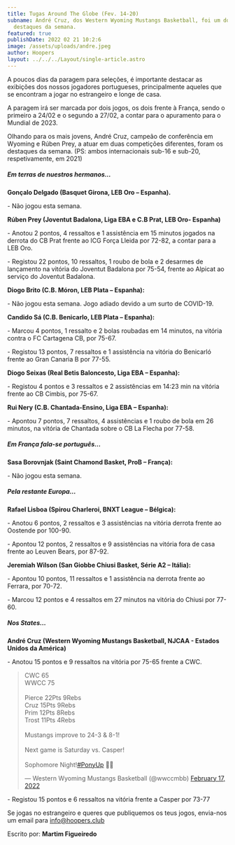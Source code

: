 ```yaml
---
title: Tugas Around The Globe (Fev. 14-20)
subname: André Cruz, dos Western Wyoming Mustangs Basketball, foi um dos
  destaques da semana.
featured: true
publishDate: 2022 02 21 10:2:6
image: /assets/uploads/andre.jpeg
author: Hoopers
layout: ../../../Layout/single-article.astro
---
```

A poucos dias da paragem para seleções, é importante destacar as exibições dos nossos jogadores portugueses, principalmente aqueles que se encontram a jogar no estrangeiro e longe de casa.

A paragem irá ser marcada por dois jogos, os dois frente à França, sendo o primeiro a 24/02 e o segundo a 27/02, a contar para o apuramento para o Mundial de 2023.

Olhando para os mais jovens, André Cruz, campeão de conferência em Wyoming e Rúben Prey, a atuar em duas competições diferentes, foram os destaques da semana. (PS: ambos internacionais sub-16 e sub-20, respetivamente, em 2021)



##### Em terras de nuestros hermanos…

**Gonçalo Delgado (Basquet Girona, LEB Oro – Espanha).**

\- Não jogou esta semana.



**Rúben Prey (Joventut Badalona, Liga EBA e C.B Prat, LEB Oro- Espanha)**

\- Anotou 2 pontos, 4 ressaltos e 1 assistência em 15 minutos jogados na derrota do CB Prat frente ao ICG Força Lleida por 72-82, a contar para a LEB Oro.

\- Registou 22 pontos, 10 ressaltos, 1 roubo de bola e 2 desarmes de lançamento na vitória do Joventut Badalona por 75-54, frente ao Alpicat ao serviço do Joventut Badalona.



**Diogo Brito (C.B. Móron, LEB Plata – Espanha):**

\- Não jogou esta semana. Jogo adiado devido a um surto de COVID-19.



**Candido Sá (C.B. Benicarlo, LEB Plata – Espanha):**

\- Marcou 4 pontos, 1 ressalto e 2 bolas roubadas em 14 minutos, na vitória contra o FC Cartagena CB, por 75-67.

\- Registou 13 pontos, 7 ressaltos e 1 assistência na vitória do Benicarló frente ao Gran Canaria B por 77-55.



**Diogo Seixas (Real Betis Baloncesto, Liga EBA – Espanha):**

\- Registou 4 pontos e 3 ressaltos e 2 assistências em 14:23 min na vitória frente ao CB Cimbis, por 75-67.



**Rui Nery (C.B. Chantada-Ensino, Liga EBA – Espanha):**

\- Apontou 7 pontos, 7 ressaltos, 4 assistências e 1 roubo de bola em 26 minutos, na vitória de Chantada sobre o CB La Flecha por 77-58.



##### Em França fala-se português…



**Sasa Borovnjak (Saint Chamond Basket, ProB – França):**

\- Não jogou esta semana.



##### Pela restante Europa…

**Rafael Lisboa (Spirou Charleroi, BNXT League – Bélgica):**

\- Anotou 6 pontos, 2 ressaltos e 3 assistências na vitória derrota frente ao Oostende por 100-90.

\- Apontou 12 pontos, 2 ressaltos e 9 assistências na vitória fora de casa frente ao Leuven Bears, por 87-92. 



**Jeremiah Wilson (San Giobbe Chiusi Basket, Série A2 – Itália):**

\- Apontou 10 pontos, 11 ressaltos e 1 assistência na derrota frente ao Ferrara, por 70-72. 

\- Marcou 12 pontos e 4 ressaltos em 27 minutos na vitória do Chiusi por 77-60.



##### **Nos States…**

**André Cruz (Western Wyoming Mustangs Basketball, NJCAA - Estados Unidos da América)**

\- Anotou 15 pontos e 9 ressaltos na vitória por 75-65 frente a CWC.

<blockquote class="twitter-tweet"><p lang="en" dir="ltr">CWC 65<br>WWCC 75<br><br>Pierce 22Pts 9Rebs<br>Cruz 15Pts 9Rebs<br>Prim 12Pts 8Rebs<br>Trost 11Pts 4Rebs<br><br>Mustangs improve to 24-3 &amp; 8-1!<br><br>Next game is Saturday vs. Casper! <br><br>Sophomore Night!<a href="https://twitter.com/hashtag/PonyUp?src=hash&amp;ref_src=twsrc%5Etfw">#PonyUp</a> 🐴🐎</p>&mdash; Western Wyoming Mustangs Basketball (@wwccmbb) <a href="https://twitter.com/wwccmbb/status/1494167071512350721?ref_src=twsrc%5Etfw">February 17, 2022</a></blockquote> <script async src="https://platform.twitter.com/widgets.js" charset="utf-8"></script>

\- Registou 15 pontos e 6 ressaltos na vitória frente a Casper por 73-77

Se jogas no estrangeiro e queres que publiquemos os teus jogos, envia-nos um email para info@hoopers.club



Escrito por: **Martim Figueiredo**